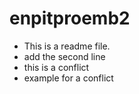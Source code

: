 # enpitproemb2

- This is a readme file.
- add the second line
- this is a conflict
- example for a conflict

